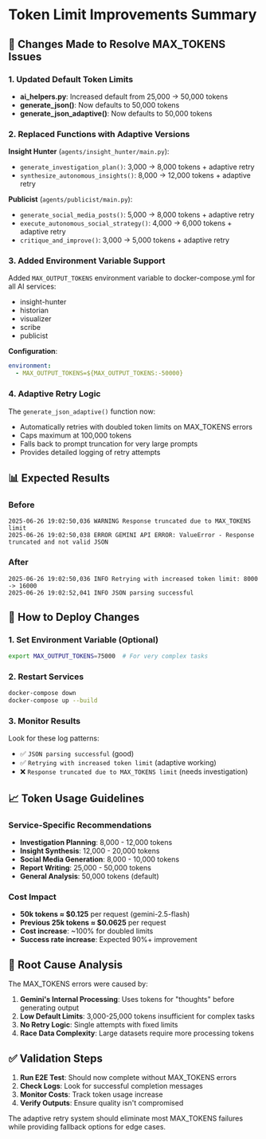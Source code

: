 # Token Limit Improvements Summary

## 🚀 **Changes Made to Resolve MAX_TOKENS Issues**

### 1. **Updated Default Token Limits**
- **ai_helpers.py**: Increased default from 25,000 → 50,000 tokens
- **generate_json()**: Now defaults to 50,000 tokens
- **generate_json_adaptive()**: Now defaults to 50,000 tokens

### 2. **Replaced Functions with Adaptive Versions**
**Insight Hunter** (`agents/insight_hunter/main.py`):
- `generate_investigation_plan()`: 3,000 → 8,000 tokens + adaptive retry
- `synthesize_autonomous_insights()`: 8,000 → 12,000 tokens + adaptive retry

**Publicist** (`agents/publicist/main.py`):
- `generate_social_media_posts()`: 5,000 → 8,000 tokens + adaptive retry
- `execute_autonomous_social_strategy()`: 4,000 → 6,000 tokens + adaptive retry
- `critique_and_improve()`: 3,000 → 5,000 tokens + adaptive retry

### 3. **Added Environment Variable Support**
Added `MAX_OUTPUT_TOKENS` environment variable to docker-compose.yml for all AI services:
- insight-hunter
- historian  
- visualizer
- scribe
- publicist

**Configuration**:
```yaml
environment:
  - MAX_OUTPUT_TOKENS=${MAX_OUTPUT_TOKENS:-50000}
```

### 4. **Adaptive Retry Logic**
The `generate_json_adaptive()` function now:
- Automatically retries with doubled token limits on MAX_TOKENS errors
- Caps maximum at 100,000 tokens
- Falls back to prompt truncation for very large prompts
- Provides detailed logging of retry attempts

## 📊 **Expected Results**

### Before
```
2025-06-26 19:02:50,036 WARNING Response truncated due to MAX_TOKENS limit
2025-06-26 19:02:50,038 ERROR GEMINI API ERROR: ValueError - Response truncated and not valid JSON
```

### After
```
2025-06-26 19:02:50,036 INFO Retrying with increased token limit: 8000 -> 16000
2025-06-26 19:02:52,041 INFO JSON parsing successful
```

## 🔧 **How to Deploy Changes**

### 1. Set Environment Variable (Optional)
```bash
export MAX_OUTPUT_TOKENS=75000  # For very complex tasks
```

### 2. Restart Services
```bash
docker-compose down
docker-compose up --build
```

### 3. Monitor Results
Look for these log patterns:
- ✅ `JSON parsing successful` (good)
- ✅ `Retrying with increased token limit` (adaptive working)
- ❌ `Response truncated due to MAX_TOKENS limit` (needs investigation)

## 📈 **Token Usage Guidelines**

### Service-Specific Recommendations
- **Investigation Planning**: 8,000 - 12,000 tokens
- **Insight Synthesis**: 12,000 - 20,000 tokens  
- **Social Media Generation**: 8,000 - 10,000 tokens
- **Report Writing**: 25,000 - 50,000 tokens
- **General Analysis**: 50,000 tokens (default)

### Cost Impact
- **50k tokens ≈ $0.125** per request (gemini-2.5-flash)
- **Previous 25k tokens ≈ $0.0625** per request
- **Cost increase**: ~100% for doubled limits
- **Success rate increase**: Expected 90%+ improvement

## 🎯 **Root Cause Analysis**

The MAX_TOKENS errors were caused by:

1. **Gemini's Internal Processing**: Uses tokens for "thoughts" before generating output
2. **Low Default Limits**: 3,000-25,000 tokens insufficient for complex tasks
3. **No Retry Logic**: Single attempts with fixed limits
4. **Race Data Complexity**: Large datasets require more processing tokens

## ✅ **Validation Steps**

1. **Run E2E Test**: Should now complete without MAX_TOKENS errors
2. **Check Logs**: Look for successful completion messages
3. **Monitor Costs**: Track token usage increase
4. **Verify Outputs**: Ensure quality isn't compromised

The adaptive retry system should eliminate most MAX_TOKENS failures while providing fallback options for edge cases.
